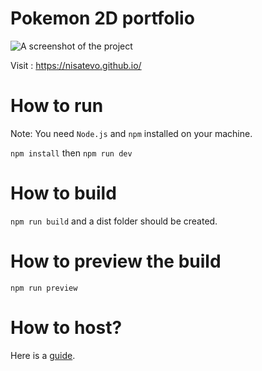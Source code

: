 # Pokemon 2D portfolio

![A screenshot of the project](./developerportfoliothumbnail.png)

Visit : https://nisatevo.github.io/

# How to run

Note: You need `Node.js` and `npm` installed on your machine.

`npm install` then `npm run dev`

# How to build

`npm run build` and a dist folder should be created.

# How to preview the build

`npm run preview`

# How to host?

Here is a [guide](HOW_TO_DEPLOY.md).

